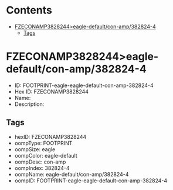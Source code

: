



Contents
========

* [FZECONAMP3828244>eagle-default/con-amp/382824-4](#fzeconamp3828244eagle-defaultcon-amp382824-4)
	* [Tags](#tags)

# FZECONAMP3828244>eagle-default/con-amp/382824-4

- ID: FOOTPRINT-eagle-eagle-default-con-amp-382824-4
- Hex ID: FZECONAMP3828244
- Name: 
- Description: 

## Tags

- hexID: FZECONAMP3828244
- oompType: FOOTPRINT
- oompSize: eagle
- oompColor: eagle-default
- oompDesc: con-amp
- oompIndex: 382824-4
- oompName: eagle-default/con-amp/382824-4
- oompID: FOOTPRINT-eagle-eagle-default-con-amp-382824-4
